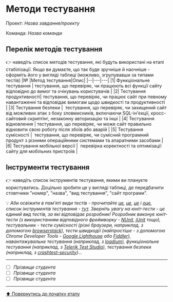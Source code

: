 # Методи тестування

Проект: *Назва завдання/проекту*

Команда: *Назва команди*

## Перелік методів тестування 

:point_right: наведіть список методів тестування, які будуть використані на етапі стабілізації. Якщо ви думаєте, що так буде зручніше й наочніше - оформіть його у вигляді таблиці (можливо, згрупувавши за типами тестів)
|№ |Метод тестування|Опис|
|--|---|---|
|1| Функціональне тестування | тестування, що перевіряє, чи працюють всі функції сайту відповідно до вимог та очікувань користувачів |
|2| Тестування продуктивності| тестування, що перевіряє, чи працює сайт при певному навантаженні та відповідає вимогам щодо швидкості та продуктивності |
|3| Тестування безпеки |  тестування, що перевіряє, чи захищений сайт від можливих атак з боку зловмисників, включаючи SQL-ін'єкції, кросс-сайтовий скриптінг, незаконну авторизацію та інші |
|4| Тестування відновлення | тестування, що перевіряє, чи може сайт правильно відновити свою роботу після збоїв або аварій |
|5| Тестування сумісності |  тестування, що перевіряє, чи сумісний програмний продукт з різними операційними системами та апаратними засобами |
|6| Тестування мобільної версії |  перевірка коректності та оптимізації сайту для мобільних пристроїв |
## Інструменти тестування

:point_right: наведіть список інструментів тестування, якими ви плануєте користуватись. Доцільно зробити це у вигляді таблиці, де передбачити стовпчики "номер", "назва", "вид тестування", "сайт програми".

:bulb: *Аби освіжити в пам'яті *види тестів* - прочитайте [це](https://qagroup.com.ua/publications/vydy-testuvannya-ta-vidminnosti-mizh-nymy/), [це](https://sqa.lviv.ua/yaki-ye-typy-testuvannya), [це](https://uk.wikipedia.org/wiki/%D0%A2%D0%B5%D1%81%D1%82%D1%83%D0%B2%D0%B0%D0%BD%D0%BD%D1%8F_%D0%BF%D1%80%D0%BE%D0%B3%D1%80%D0%B0%D0%BC%D0%BD%D0%BE%D0%B3%D0%BE_%D0%B7%D0%B0%D0%B1%D0%B5%D0%B7%D0%BF%D0%B5%D1%87%D0%B5%D0%BD%D0%BD%D1%8F) і [оце](https://www.softwaretestinghelp.com/types-of-software-testing/), cписок *інструментів тестування* - [тут](https://www.guru99.com/testing-tools.html). Зверніть увагу на *юніт-тести* - це єдиний вид тестів, за які відповідає розробник! Розробник виконує юніт-тести (з використанням відповідного фреймворку - [NUnit](https://nunit.org/), [jUnit](https://junit.org/junit5/) тощо), тестувальник - тести сумісності (різні браузери, наприклад, з  допомогою [browserstack](https://www.browserstack.com/)), тести швидкодії (найпростіше - з допомогою Chrome Developer Tools - [Google Lighthouse](https://developers.google.com/web/tools/lighthouse) або [Fiddler](https://www.telerik.com/fiddler)), навантажувальне тестування (наприклад, з [loadium](https://loadium.com/)), функціональне тестування (наприклад, з [Telerik Test Studio](https://www.telerik.com/teststudio)), тестування безпеки (наприклад, з [crashtest-security](https://crashtest-security.com/))...*

---

- [ ] *Прізвище студента*
- [ ] *Прізвище студента*
- [ ] *Прізвище студента*

---
[:arrow_up: Повернутись до початку етапу](/docs/2.Planning/README.md)
